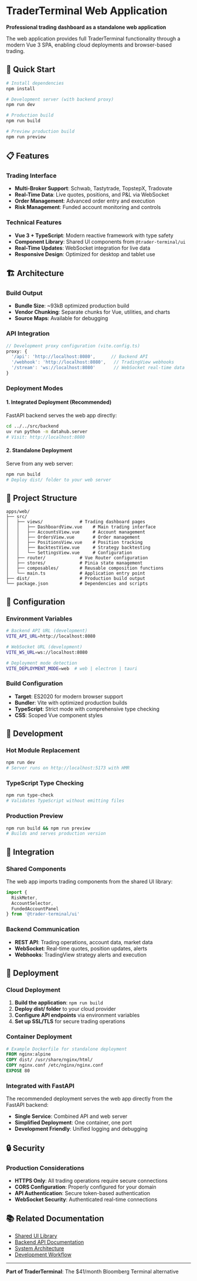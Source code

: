 # TraderTerminal Web Application

**Professional trading dashboard as a standalone web application**

The web application provides full TraderTerminal functionality through a modern Vue 3 SPA, enabling cloud deployments and browser-based trading.

## 🚀 Quick Start

```bash
# Install dependencies
npm install

# Development server (with backend proxy)
npm run dev

# Production build
npm run build

# Preview production build
npm run preview
```

## 📋 Features

### Trading Interface
- **Multi-Broker Support**: Schwab, Tastytrade, TopstepX, Tradovate
- **Real-Time Data**: Live quotes, positions, and P&L via WebSocket
- **Order Management**: Advanced order entry and execution
- **Risk Management**: Funded account monitoring and controls

### Technical Features
- **Vue 3 + TypeScript**: Modern reactive framework with type safety
- **Component Library**: Shared UI components from `@trader-terminal/ui`
- **Real-Time Updates**: WebSocket integration for live data
- **Responsive Design**: Optimized for desktop and tablet use

## 🏗️ Architecture

### Build Output
- **Bundle Size**: ~93kB optimized production build
- **Vendor Chunking**: Separate chunks for Vue, utilities, and charts
- **Source Maps**: Available for debugging

### API Integration
```typescript
// Development proxy configuration (vite.config.ts)
proxy: {
  '/api': 'http://localhost:8080',      // Backend API
  '/webhook': 'http://localhost:8080',   // TradingView webhooks  
  '/stream': 'ws://localhost:8080'       // WebSocket real-time data
}
```

### Deployment Modes

#### 1. **Integrated Deployment** (Recommended)
FastAPI backend serves the web app directly:
```bash
cd ../../src/backend
uv run python -m datahub.server
# Visit: http://localhost:8080
```

#### 2. **Standalone Deployment**
Serve from any web server:
```bash
npm run build
# Deploy dist/ folder to your web server
```

## 📁 Project Structure

```
apps/web/
├── src/
│   ├── views/              # Trading dashboard pages
│   │   ├── DashboardView.vue    # Main trading interface
│   │   ├── AccountsView.vue     # Account management
│   │   ├── OrdersView.vue       # Order management
│   │   ├── PositionsView.vue    # Position tracking
│   │   ├── BacktestView.vue     # Strategy backtesting
│   │   └── SettingsView.vue     # Configuration
│   ├── router/             # Vue Router configuration
│   ├── stores/             # Pinia state management
│   ├── composables/        # Reusable composition functions
│   └── main.ts             # Application entry point
├── dist/                   # Production build output
└── package.json            # Dependencies and scripts
```

## 🔧 Configuration

### Environment Variables
```bash
# Backend API URL (development)
VITE_API_URL=http://localhost:8080

# WebSocket URL (development)  
VITE_WS_URL=ws://localhost:8080

# Deployment mode detection
VITE_DEPLOYMENT_MODE=web  # web | electron | tauri
```

### Build Configuration
- **Target**: ES2020 for modern browser support
- **Bundler**: Vite with optimized production builds
- **TypeScript**: Strict mode with comprehensive type checking
- **CSS**: Scoped Vue component styles

## 🧪 Development

### Hot Module Replacement
```bash
npm run dev
# Server runs on http://localhost:5173 with HMR
```

### TypeScript Type Checking
```bash
npm run type-check
# Validates TypeScript without emitting files
```

### Production Preview
```bash
npm run build && npm run preview
# Builds and serves production version
```

## 🔗 Integration

### Shared Components
The web app imports trading components from the shared UI library:
```typescript
import { 
  RiskMeter, 
  AccountSelector, 
  FundedAccountPanel 
} from '@trader-terminal/ui'
```

### Backend Communication
- **REST API**: Trading operations, account data, market data
- **WebSocket**: Real-time quotes, position updates, alerts
- **Webhooks**: TradingView strategy alerts and execution

## 🚀 Deployment

### Cloud Deployment
1. **Build the application**: `npm run build`
2. **Deploy dist/ folder** to your cloud provider
3. **Configure API endpoints** via environment variables
4. **Set up SSL/TLS** for secure trading operations

### Container Deployment
```dockerfile
# Example Dockerfile for standalone deployment
FROM nginx:alpine
COPY dist/ /usr/share/nginx/html/
COPY nginx.conf /etc/nginx/nginx.conf
EXPOSE 80
```

### Integrated with FastAPI
The recommended deployment serves the web app directly from the FastAPI backend:
- **Single Service**: Combined API and web server
- **Simplified Deployment**: One container, one port
- **Development Friendly**: Unified logging and debugging

## 🔒 Security

### Production Considerations
- **HTTPS Only**: All trading operations require secure connections
- **CORS Configuration**: Properly configured for your domain
- **API Authentication**: Secure token-based authentication
- **WebSocket Security**: Authenticated real-time connections

## 📚 Related Documentation

- [Shared UI Library](../../packages/ui/README.md)
- [Backend API Documentation](../../docs/api/README.md)
- [System Architecture](../../docs/architecture/SYSTEM_ARCHITECTURE.md)
- [Development Workflow](../../docs/developer/DEVELOPMENT_WORKFLOW.md)

---

**Part of TraderTerminal**: The $41/month Bloomberg Terminal alternative